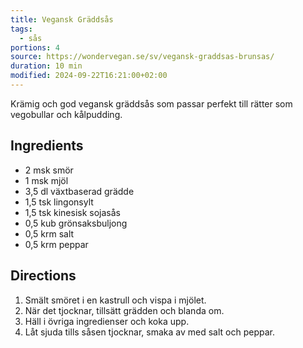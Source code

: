 ```yaml
---
title: Vegansk Gräddsås
tags:
  - sås
portions: 4
source: https://wondervegan.se/sv/vegansk-graddsas-brunsas/
duration: 10 min
modified: 2024-09-22T16:21:00+02:00
---
```


Krämig och god vegansk gräddsås som passar perfekt till rätter som vegobullar och kålpudding.

## Ingredients
- 2 msk smör
- 1 msk mjöl
- 3,5 dl växtbaserad grädde
- 1,5 tsk lingonsylt
- 1,5 tsk kinesisk sojasås
- 0,5 kub grönsaksbuljong
- 0,5 krm salt
- 0,5 krm peppar

## Directions
1. Smält smöret i en kastrull och vispa i mjölet.
2. När det tjocknar, tillsätt grädden och blanda om.
3. Häll i övriga ingredienser och koka upp.
4. Låt sjuda tills såsen tjocknar, smaka av med salt och peppar.
